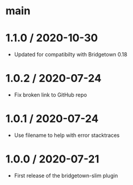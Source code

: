 # main

# 1.1.0 / 2020-10-30

* Updated for compatibilty with Bridgetown 0.18

# 1.0.2 / 2020-07-24

* Fix broken link to GitHub repo

# 1.0.1 / 2020-07-24

* Use filename to help with error stacktraces

# 1.0.0 / 2020-07-21

* First release of the bridgetown-slim plugin
